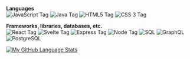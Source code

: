 **Languages**    
![JavaScript Tag](https://img.shields.io/badge/JavaScript-323330?style=for-the-badge&logo=javascript&logoColor=F7DF1E)
![Java Tag](https://img.shields.io/badge/JAVA-red?style=for-the-badge&logo=Java&logoColor=white)
![HTML5 Tag](https://img.shields.io/badge/HTML5-E34F26?style=for-the-badge&logo=html5&logoColor=white)
![CSS 3 Tag](https://img.shields.io/badge/CSS3-1572B6?style=for-the-badge&logo=css3&logoColor=white)

**Frameworks, libraries, databases, etc.**    
![React Tag](https://img.shields.io/badge/React-20232A?style=for-the-badge&logo=react&logoColor=61DAFB) 
![Svelte Tag](https://img.shields.io/badge/Svelte-FFFFFF?style=for-the-badge&logo=svelte&logoColor=ff3e00) 
![Express Tag](https://img.shields.io/badge/Express-323330?style=for-the-badge&logo=express&logoColor=ff3e00) 
![Node Tag](https://img.shields.io/badge/Node.js-339933?style=for-the-badge&logo=nodedotjs&logoColor=white) 
![SQL](https://img.shields.io/badge/SQL-316192?style=for-the-badge&logo=Sql&logoColor=white) 
![GraphQL](https://img.shields.io/badge/GraphQl-E10098?style=for-the-badge&logo=graphql&logoColor=white) 
![PostgreSQL](https://img.shields.io/badge/PostgreSQL-316192?style=for-the-badge&logo=postgresql&logoColor=white) 


[![My GitHub Language Stats](https://github-readme-stats.vercel.app/api/top-langs/?username=TylerHoangNg&langs_count=9&theme=tokyonight&layout=compact)]()    

<!--
**willjw3/willjw3** is a ✨ _special_ ✨ repository because its `README.md` (this file) appears on your GitHub profile.

Here are some ideas to get you started:

- 🔭 I’m currently working on ...
- 🌱 I’m currently learning ...
- 👯 I’m looking to collaborate on ...
- 🤔 I’m looking for help with ...
- 💬 Ask me about ...
- 📫 How to reach me: ...
- 😄 Pronouns: ...
- ⚡ Fun fact: ...
-->
